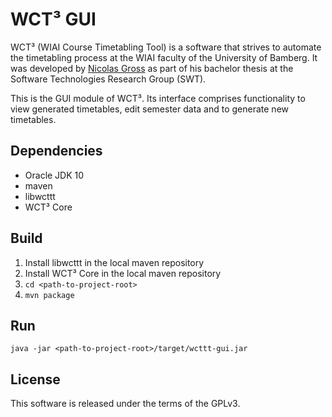 # WCT³ GUI

WCT³ (WIAI Course Timetabling Tool) is a software that strives to automate the 
timetabling process at the WIAI faculty of the University of Bamberg. It was 
developed by [Nicolas Gross](https://github.com/nicolasgross) as part of his 
bachelor thesis at the Software Technologies Research Group (SWT).

This is the GUI module of WCT³. Its interface comprises functionality to view 
generated timetables, edit semester data and to generate new timetables.


## Dependencies

- Oracle JDK 10
- maven
- libwcttt
- WCT³ Core


## Build

1. Install libwcttt in the local maven repository
2. Install WCT³ Core in the local maven repository
3. `cd <path-to-project-root>`
4. `mvn package` 


## Run

`java -jar <path-to-project-root>/target/wcttt-gui.jar`


## License

This software is released under the terms of the GPLv3.

